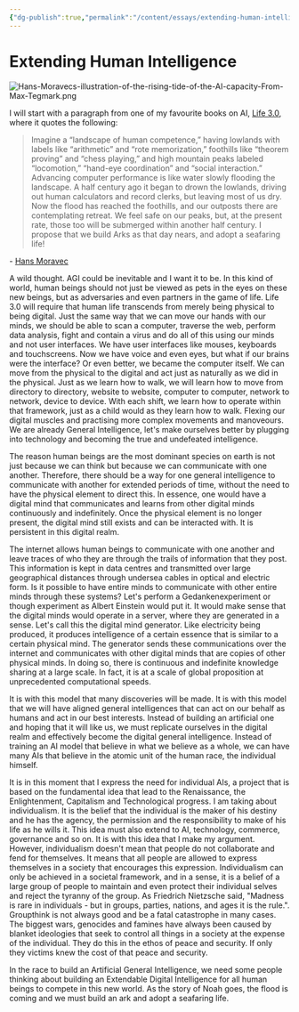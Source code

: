 ```yaml
---
{"dg-publish":true,"permalink":"/content/essays/extending-human-intelligence/","noteIcon":""}
---
```


# Extending Human Intelligence

![Hans-Moravecs-illustration-of-the-rising-tide-of-the-AI-capacity-From-Max-Tegmark.png](/img/user/Media/Hans-Moravecs-illustration-of-the-rising-tide-of-the-AI-capacity-From-Max-Tegmark.png)

I will start with a paragraph from one of my favourite books on AI, [Life 3.0](https://www.amazon.com/Life-3-0-Being-Artificial-Intelligence/dp/1101946598), where it quotes the following:

> Imagine a “landscape of human competence,”
having lowlands with labels like “arithmetic” and “rote memorization,”
foothills like “theorem proving” and “chess playing,” and
high mountain peaks labeled “locomotion,” “hand-eye coordination” and “social interaction.”
Advancing computer performance is like water slowly flooding the landscape.
A half century ago it began to drown the lowlands, driving out human calculators and record clerks, but leaving most of us dry.
Now the flood has reached the foothills, and our outposts there are contemplating retreat.
We feel safe on our peaks, but, at the present rate, those too will be submerged within another half century.
I propose that we build Arks as that day nears, and adopt a seafaring life!

\- [Hans Moravec](https://en.wikipedia.org/wiki/Hans_Moravec)

A wild thought. AGI could be inevitable and I want it to be. In this kind of world, human beings should not just be viewed as pets in the eyes on these new beings, but as adversaries and even partners in the game of life. Life 3.0 will require that human life transcends from merely being physical to being digital. Just the same way that we can move our hands with our minds, we should be able to scan a computer, traverse the web, perform data analysis, fight and contain a virus and do all of this using our minds and not user interfaces. We have user interfaces like mouses, keyboards and touchscreens. Now we have voice and even eyes, but what if our brains were the interface? Or even better, we became the computer itself. We can move from the physical to the digital and act just as naturally as we did in the physical. Just as we learn how to walk, we will learn how to move from directory to directory, website to website, computer to computer, network to network, device to device. With each shift, we learn how to operate within that framework, just as a child would as they learn how to walk. Flexing our digital muscles and practising more complex movements and manoveours. We are already General Intelligence, let's make ourselves better by plugging into technology and becoming the true and undefeated intelligence. 

The reason human beings are the most dominant species on earth is not just because we can think but because we can communicate with one another. Therefore, there should be a way for one general intelligence to communicate with another for extended periods of time, without the need to have the physical element to direct this. In essence, one would have a digital mind that communicates and learns from other digital minds continuously and indefinitely. Once the physical element is no longer present, the digital mind still exists and can be interacted with. It is persistent in this digital realm. 

The internet allows human beings to communicate with one another and leave traces of who they are through the trails of information that they post. This information is kept in data centres and transmitted over large geographical distances through undersea cables in optical and electric form. Is it possible to have entire minds to communicate with other entire minds through these systems? Let's perform a Gedankenexperiment or though experiment as Albert Einstein would put it. It would make sense that the digital minds would operate in a server, where they are generated in a sense. Let's call this the digital mind generator. Like electricity being produced, it produces intelligence of a certain essence that is similar to a certain physical mind. The generator sends these communications over the internet and communicates with other digital minds that are copies of other physical minds. In doing so, there is continuous and indefinite knowledge sharing at a large scale. In fact, it is at a scale of global proposition at unprecedented computational speeds. 

It is with this model that many discoveries will be made. It is with this model that we will have aligned general intelligences that can act on our behalf as humans and act in our best interests. Instead of building an artificial one and hoping that it will like us, we must replicate ourselves in the digital realm and effectively become the digital general intelligence. Instead of training an AI model that believe in what we believe as a whole, we can have many AIs that believe in the atomic unit of the human race, the individual himself.

It is in this moment that I express the need for individual AIs, a project that is based on the fundamental idea that lead to the Renaissance, the Enlightenment, Capitalism and Technological progress. I am taking about individualism. It is the belief that the individual is the maker of his destiny and he has the agency, the permission and the responsibility to make of his life as he wills it. This idea must also extend to AI, technology, commerce, governance and so on. It is with this idea that I make my argument. However, individualism doesn't mean that people do not collaborate and fend for themselves. It means that all people are allowed to express themselves in a society that encourages this expression. Individualism can only be achieved in a societal framework, and in a sense, it is a belief of a large group of people to maintain and even protect their individual selves and reject the tyranny of the group. As Friedrich Nietzsche said, "Madness is rare in individuals - but in groups, parties, nations, and ages it is the rule.". Groupthink is not always good and be a fatal catastrophe in many cases. The biggest wars, genocides and famines have always been caused by blanket ideologies that seek to control all things in a society at the expense of the individual. They do this in the ethos of peace and security. If only they victims knew the cost of that peace and security.

In the race to build an Artificial General Intelligence, we need some people thinking about building an Extendable Digital Intelligence for all human beings to compete in this new world. As the story of Noah goes, the flood is coming and we must build an ark and adopt a seafaring life.

